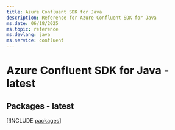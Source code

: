 ```yaml
---
title: Azure Confluent SDK for Java
description: Reference for Azure Confluent SDK for Java
ms.date: 06/18/2025
ms.topic: reference
ms.devlang: java
ms.service: confluent
---
```

# Azure Confluent SDK for Java - latest
## Packages - latest
[!INCLUDE [packages](confluent-index.md)]